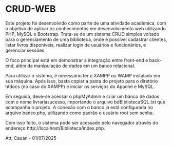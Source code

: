# CRUD-WEB
Este projeto foi desenvolvido como parte de uma atividade acadêmica, com o objetivo de aplicar os conhecimentos em desenvolvimento web utilizando PHP, MySQL e Bootstrap. 
Trata-se de um sistema CRUD simples voltado para o gerenciamento de uma biblioteca, onde é possível cadastrar clientes, listar livros disponíveis, realizar login de usuários e funcionários, e gerenciar sessões. 

O foco principal está em demonstrar a integração entre front-end e back-end, além da manipulação de dados em um banco relacional.

Para utilizar o sistema, é necessário ter o XAMPP ou WAMP instalado em sua máquina. 
Após isso, basta copiar a pasta do projeto para o diretório htdocs (no caso do XAMPP) e iniciar os serviços do Apache e MySQL. 

Em seguida, deve-se acessar o phpMyAdmin e criar um banco de dados com o nome livrariasucesso, importando o arquivo bdBibliotecaSQL.txt que acompanha o projeto. 
A conexão com o banco já está configurada no arquivo banco.php, utilizando como padrão o usuário root sem senha. 

Com isso feito, o sistema pode ser acessado pelo navegador através do endereço http://localhost/Biblioteca/index.php.

Att, Cauan - 01/07/2025
